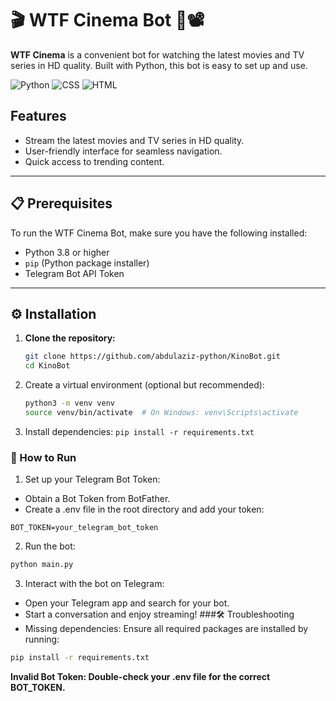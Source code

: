 # 🎬 WTF Cinema Bot 🍿📽

**WTF Cinema** is a convenient bot for watching the latest movies and TV series in HD quality. Built with Python, this bot is easy to set up and use.

![Python](https://img.shields.io/badge/Python-85.2%25-blue) ![CSS](https://img.shields.io/badge/CSS-8.4%25-orange) ![HTML](https://img.shields.io/badge/HTML-4.4%25-green)

## Features
- Stream the latest movies and TV series in HD quality.
- User-friendly interface for seamless navigation.
- Quick access to trending content.

---

## 📋 Prerequisites

To run the WTF Cinema Bot, make sure you have the following installed:

- Python 3.8 or higher
- `pip` (Python package installer)
- Telegram Bot API Token

---

## ⚙️ Installation

1. **Clone the repository:**
   ```bash
   git clone https://github.com/abdulaziz-python/KinoBot.git
   cd KinoBot
   ```
2. Create a virtual environment (optional but recommended):
   ```bash
   python3 -m venv venv
   source venv/bin/activate  # On Windows: venv\Scripts\activate
   ```
3. Install dependencies:
   `pip install -r requirements.txt`

### 🚀 How to Run
1. Set up your Telegram Bot Token:
 - Obtain a Bot Token from BotFather.
 - Create a .env file in the root directory and add your token:
```code
BOT_TOKEN=your_telegram_bot_token
```
2. Run the bot:

```bash
python main.py
```
3. Interact with the bot on Telegram:

 - Open your Telegram app and search for your bot.
 - Start a conversation and enjoy streaming!
###🛠️ Troubleshooting
  - Missing dependencies: Ensure all required packages are installed by running:
```bash
pip install -r requirements.txt
```
**Invalid Bot Token: Double-check your .env file for the correct BOT_TOKEN.**
